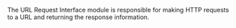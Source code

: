 The URL Request Interface module is responsible for making HTTP requests to a URL and returning the response information.